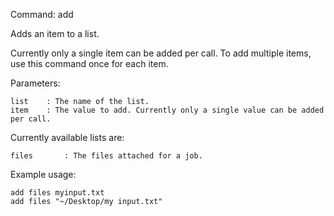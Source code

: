 Command:	add <list> <item>

Adds an item to a list.

Currently only a single item can be added per call. To add multiple items, use this command once for each item.

Parameters:

    list	: The name of the list.
    item	: The value to add. Currently only a single value can be added per call.

Currently available lists are:

    files       : The files attached for a job.

Example usage:

    add files myinput.txt
    add files "~/Desktop/my input.txt"
    


	
